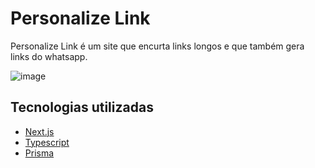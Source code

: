 # Personalize Link
Personalize Link é um site que encurta links longos e que também gera links do whatsapp.

![image](https://github.com/NandaPersa/personalizeLink/assets/31897281/9cb7c8d2-2adc-474f-9204-4bbbe8626fb1)


## Tecnologias utilizadas
- [Next.js](https://nextjs.org)
- [Typescript](https://www.typescriptlang.org/)
- [Prisma](https://prisma.io)


